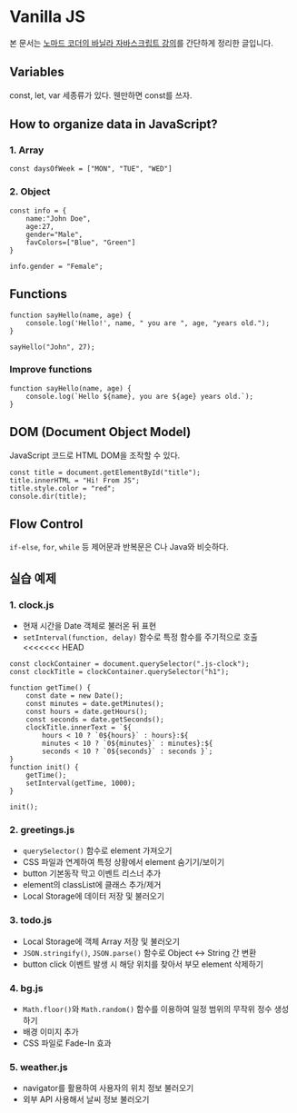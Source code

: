 # Vanilla JS
 본 문서는 <a href="https://www.youtube.com/watch?v=wUHncG3VwPw&list=PL7jH19IHhOLM8YwJMTa3UkXZN-LldYnyK&index=1">노마드 코더의 바닐라 자바스크립트 강의</a>를 간단하게 정리한 글입니다.

## Variables
 const, let, var 세종류가 있다. 웬만하면 const를 쓰자. 

## How to organize data in JavaScript?

### 1. Array
```JSX
const daysOfWeek = ["MON", "TUE", "WED"]
```

### 2. Object
```JSX
const info = { 
    name:"John Doe",
    age:27,
    gender="Male",
    favColors=["Blue", "Green"]
}

info.gender = "Female";
```

## Functions
```JSX
function sayHello(name, age) {
    console.log('Hello!', name, " you are ", age, "years old.");
}

sayHello("John", 27);
```

### Improve functions
```JSX
function sayHello(name, age) {
    console.log(`Hello ${name}, you are ${age} years old.`);
}
```

## DOM (Document Object Model)
JavaScript 코드로 HTML DOM을 조작할 수 있다.
```JSX
const title = document.getElementById("title");
title.innerHTML = "Hi! From JS"; 
title.style.color = "red";
console.dir(title);
```

## Flow Control
`if-else`, `for`, `while` 등 제어문과 반복문은 C나 Java와 비슷하다.


## 실습 예제

### 1. clock.js
- 현재 시간을 Date 객체로 불러온 뒤 표현
- `setInterval(function, delay)` 함수로 특정 함수를 주기적으로 호출
<<<<<<< HEAD
```JSX
const clockContainer = document.querySelector(".js-clock");
const clockTitle = clockContainer.querySelector("h1");

function getTime() {
    const date = new Date();
    const minutes = date.getMinutes();
    const hours = date.getHours();
    const seconds = date.getSeconds();
    clockTitle.innerText = `${
        hours < 10 ? `0${hours}` : hours}:${
        minutes < 10 ? `0${minutes}` : minutes}:${
        seconds < 10 ? `0${seconds}` : seconds }`;
}
function init() {
    getTime();
    setInterval(getTime, 1000);
}

init();
```
### 2. greetings.js
- `querySelector()` 함수로 element 가져오기
- CSS 파일과 연계하여 특정 상황에서 element 숨기기/보이기
- button 기본동작 막고 이벤트 리스너 추가
- element의 classList에 클래스 추가/제거
- Local Storage에 데이터 저장 및 불러오기

### 3. todo.js
- Local Storage에 객체 Array 저장 및 불러오기
- `JSON.stringify()`, `JSON.parse()` 함수로 Object <-> String 간 변환
- button click 이벤트 발생 시 해당 위치를 찾아서 부모 element 삭제하기

### 4. bg.js
- `Math.floor()`와 `Math.random()` 함수를 이용하여 일정 범위의 무작위 정수 생성하기
- 배경 이미지 추가
- CSS 파일로 Fade-In 효과

### 5. weather.js
- navigator를 활용하여 사용자의 위치 정보 불러오기
- 외부 API 사용해서 날씨 정보 불러오기

